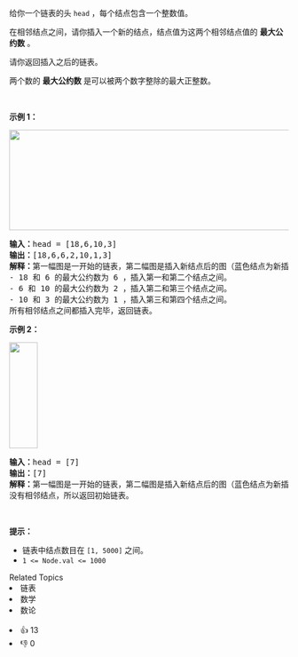 <p>给你一个链表的头&nbsp;<code>head</code>&nbsp;，每个结点包含一个整数值。</p>

<p>在相邻结点之间，请你插入一个新的结点，结点值为这两个相邻结点值的 <strong>最大公约数</strong>&nbsp;。</p>

<p>请你返回插入之后的链表。</p>

<p>两个数的 <strong>最大公约数</strong>&nbsp;是可以被两个数字整除的最大正整数。</p>

<p>&nbsp;</p>

<p><strong>示例 1：</strong></p>

<p><img alt="" src="https://assets.leetcode.com/uploads/2023/07/18/ex1_copy.png" style="width: 641px; height: 181px;" /></p>

<pre><b>输入：</b>head = [18,6,10,3]
<b>输出：</b>[18,6,6,2,10,1,3]
<b>解释：</b>第一幅图是一开始的链表，第二幅图是插入新结点后的图（蓝色结点为新插入结点）。
- 18 和 6 的最大公约数为 6 ，插入第一和第二个结点之间。
- 6 和 10 的最大公约数为 2 ，插入第二和第三个结点之间。
- 10 和 3 的最大公约数为 1 ，插入第三和第四个结点之间。
所有相邻结点之间都插入完毕，返回链表。
</pre>

<p><strong>示例 2：</strong></p>

<p><img alt="" src="https://assets.leetcode.com/uploads/2023/07/18/ex2_copy1.png" style="width: 51px; height: 191px;" /></p>

<pre><b>输入：</b>head = [7]
<strong>输出：</strong>[7]
<b>解释：</b>第一幅图是一开始的链表，第二幅图是插入新结点后的图（蓝色结点为新插入结点）。
没有相邻结点，所以返回初始链表。
</pre>

<p>&nbsp;</p>

<p><strong>提示：</strong></p>

<ul> 
 <li>链表中结点数目在&nbsp;<code>[1, 5000]</code> 之间。</li> 
 <li><code>1 &lt;= Node.val &lt;= 1000</code></li> 
</ul>

<div><div>Related Topics</div><div><li>链表</li><li>数学</li><li>数论</li></div></div><br><div><li>👍 13</li><li>👎 0</li></div>